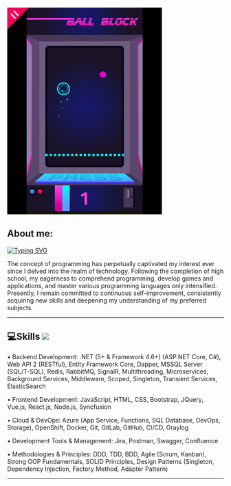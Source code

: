 ![teste](https://github.com/bruno-medeiros1/bruno-medeiros1/blob/main/bio.gif)

## About me:

[![Typing SVG](https://readme-typing-svg.herokuapp.com/?lines=Web+Developer;Software+Developer;Game+Developer;;Always%20learning%20new%20things)](https://git.io/typing-svg)

<p>The concept of programming has perpetually captivated my interest ever since I delved into the realm of technology. Following the completion of high school, my eagerness to comprehend programming, develop games and applications, and master various programming languages only intensified. Presently, I remain committed to continuous self-improvement, consistently acquiring new skills and deepening my understanding of my preferred subjects.
<p>

<hr>

## 💻Skills <img src = "https://media2.giphy.com/media/QssGEmpkyEOhBCb7e1/giphy.gif?cid=ecf05e47a0n3gi1bfqntqmob8g9aid1oyj2wr3ds3mg700bl&rid=giphy.gif" width = 32px>

• Backend Development:
.NET (5+ & Framework 4.6+) (ASP.NET Core, C#), Web API 2 (RESTful), Entity Framework Core, Dapper, MSSQL Server (SQL/T-SQL), Redis, RabbitMQ, SignalR, Multithreading, Microservices, Background Services, Middleware, Scoped, Singleton, Transient Services, ElasticSearch

• Frontend Development:
JavaScript, HTML, CSS, Bootstrap, JQuery, Vue.js, React.js, Node.js, Syncfusion

• Cloud & DevOps:
Azure (App Service, Functions, SQL Database, DevOps, Storage), OpenShift, Docker, Git, GitLab, GitHub, CI/CD, Graylog

• Development Tools & Management:
Jira, Postman, Swagger, Confluence

• Methodologies & Principles:
DDD, TDD, BDD, Agile (Scrum, Kanban), Strong OOP Fundamentals, SOLID Principles, Design Patterns (Singleton, Dependency Injection, Factory Method, Adapter Pattern)
<hr>


